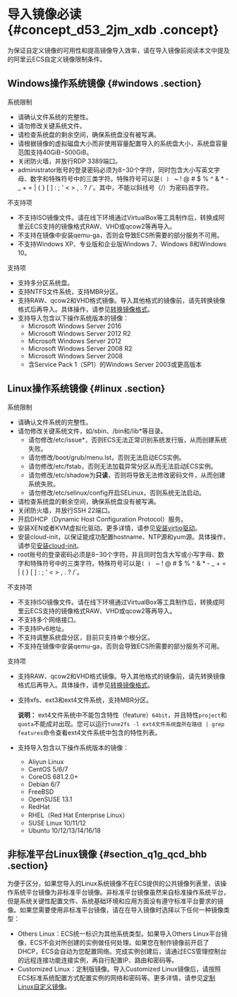 # 导入镜像必读 {#concept_d53_2jm_xdb .concept}

为保证自定义镜像的可用性和提高镜像导入效率，请在导入镜像前阅读本文中提及的阿里云ECS自定义镜像限制条件。

## Windows操作系统镜像 {#windows .section}

系统限制

-   请确认文件系统的完整性。
-   请勿修改关键系统文件。
-   请检查系统盘的剩余空间，确保系统盘没有被写满。
-   请根据镜像的虚拟磁盘大小而非使用容量配置导入的系统盘大小，系统盘容量范围支持40GiB−500GiB。
-   关闭防火墙，并放行RDP 3389端口。
-   administrator账号的登录密码必须为8−30个字符，同时包含大小写英文字母、数字和特殊符号中的三类字符。特殊符号可以是`( ) ` ~ ! @ # $ % ^ & * - _ + = | { } [ ] : ; ' < > , . ? /`。其中，不能以斜线号（/）为密码首字符。

不支持项

-   不支持ISO镜像文件。请在线下环境通过VirtualBox等工具制作后，转换成阿里云ECS支持的镜像格式RAW、VHD或qcow2等再导入。
-   不支持在镜像中安装qemu-ga，否则会导致ECS所需要的部分服务不可用。
-   不支持Windows XP、专业版和企业版Windows 7、Windows 8和Windows 10。

支持项

-   支持多分区系统盘。
-   支持NTFS文件系统，支持MBR分区。
-   支持RAW、qcow2和VHD格式镜像。导入其他格式的镜像前，请先转换镜像格式后再导入。具体操作，请参见[转换镜像格式](cn.zh-CN/镜像/自定义镜像/导入镜像/转换镜像格式.md#)。
-   支持导入包含以下操作系统版本的镜像：
    -   Microsoft Windows Server 2016
    -   Microsoft Windows Server 2012 R2
    -   Microsoft Windows Server 2012
    -   Microsoft Windows Server 2008 R2
    -   Microsoft Windows Server 2008
    -   含Service Pack 1（SP1）的Windows Server 2003或更高版本

## Linux操作系统镜像 {#linux .section}

系统限制

-   请确认文件系统的完整性。
-   请勿修改关键系统文件，如/sbin、/bin和/lib\*等目录。
    -   请勿修改/etc/issue\*，否则ECS无法正常识别系统发行版，从而创建系统失败。
    -   请勿修改/boot/grub/menu.lst，否则无法启动ECS实例。
    -   请勿修改/etc/fstab，否则无法加载异常分区从而无法启动ECS实例。
    -   请勿修改/etc/shadow为**只读**，否则将导致无法修改密码文件，从而创建系统失败。
    -   请勿修改/etc/selinux/config开启SELinux，否则系统无法启动。
-   请检查系统盘的剩余空间，确保系统盘没有被写满。
-   关闭防火墙，并放行SSH 22端口。
-   开启DHCP（Dynamic Host Configuration Protocol）服务。
-   安装XEN或者KVM虚拟化驱动。更多详情，请参见[安装virtio驱动](cn.zh-CN/镜像/自定义镜像/导入镜像/安装virtio驱动.md#)。
-   安装cloud-init，以保证能成功配置hostname、NTP源和yum源。具体操作，请参见[安装cloud-init](cn.zh-CN/镜像/自定义镜像/导入镜像/安装cloud-init.md#)。
-   root账号的登录密码必须是8−30个字符，并且同时包含大写或小写字母、数字和特殊符号中的三类字符。特殊符号可以是`( ) ` ~ ! @ # $ % ^ & * - _ + = | { } [ ] : ; ' < > , . ? /`。

不支持项

-   不支持ISO镜像文件。请在线下环境通过VirtualBox等工具制作后，转换成阿里云ECS支持的镜像格式RAW、VHD或qcow2等再导入。
-   不支持多个网络接口。
-   不支持IPv6地址。
-   不支持调整系统盘分区，目前只支持单个根分区。
-   不支持在镜像中安装qemu-ga，否则会导致ECS所需要的部分服务不可用。

支持项

-   支持RAW、qcow2和VHD格式镜像。导入其他格式的镜像前，请先转换镜像格式后再导入。具体操作，请参见[转换镜像格式](cn.zh-CN/镜像/自定义镜像/导入镜像/转换镜像格式.md#)。
-   支持xfs、ext3和ext4文件系统，支持MBR分区。

    **说明：** ext4文件系统中不能包含特性（feature）`64bit`，并且特性`project`和`quota`不能成对出现。您可以运行`tune2fs -l ext4文件系统盘所在路径 | grep features`命令查看ext4文件系统中包含的特性列表。

-   支持导入包含以下操作系统版本的镜像：
    -   Aliyun Linux
    -   CentOS 5/6/7
    -   CoreOS 681.2.0+
    -   Debian 6/7
    -   FreeBSD
    -   OpenSUSE 13.1
    -   RedHat
    -   RHEL（Red Hat Enterprise Linux）
    -   SUSE Linux 10/11/12
    -   Ubuntu 10/12/13/14/16/18

## 非标准平台Linux镜像 {#section_q1g_qcd_bhb .section}

为便于区分，如果您导入的Linux系统镜像不在ECS提供的公共镜像列表里，该操作系统平台镜像为非标准平台镜像。非标准平台镜像虽然来自标准操作系统平台，但是系统关键性配置文件、系统基础环境和应用方面没有遵守标准平台要求的镜像。如果您需要使用非标准平台镜像，请在在导入镜像时选择以下任何一种镜像类型：

-   Others Linux：ECS统一标识为其他系统类型。如果导入Others Linux平台镜像，ECS不会对所创建的实例做任何处理。如果您在制作镜像前开启了DHCP，ECS会自动为您配置网络。完成实例创建后，请通过ECS管理控制台的远程连接功能连接实例，再自行配置IP、路由和密码等。
-   Customized Linux：定制版镜像。导入Customized Linux镜像后，请按照ECS标准系统配置方式配置实例的网络和密码等。更多详情，请参见[定制Linux自定义镜像](cn.zh-CN/镜像/自定义镜像/导入镜像/定制Linux自定义镜像.md#)。

